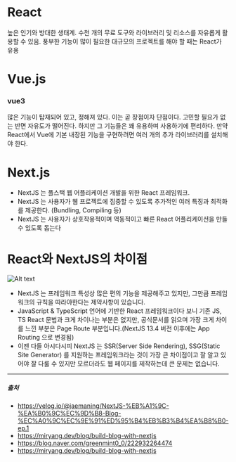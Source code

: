 # React
높은 인기와 방대한 생태계. 수천 개의 무료 도구와 라이브러리 및 리소스를 자유롭게 활용할 수 있음. 풍부한 기능이 많이 필요한 대규모의 프로젝트를 해야 할 때는 React가 유용  

# Vue.js
### vue3  
많은 기능이 탑재되어 있고, 정해져 있다. 이는 곧 장점이자 단점이다. 고민할 필요가 없는 반면 자유도가 떨어진다. 하지만 그 기능들은 꽤 유용하며 사용하기에 편리하다. 만약 React에서 Vue에 기본 내장된 기능을 구현하려면 여러 개의 추가 라이브러리를 설치해야 한다.

# Next.js
- NextJS 는 풀스택 웹 어플리케이션 개발을 위한 React 프레임워크.  
- NextJS 는 사용자가 웹 프로젝트에 집중할 수 있도록 추가적인 여러 특징과 최적화를 제공한다. (Bundling, Compiling 등)  
- NextJS 는 사용자가 상호작용적이며 역동적이고 빠른 React 어플리케이션을 만들 수 있도록 돕는다  

# React와 NextJS의 차이점
![Alt text](https://velog.velcdn.com/images/jaemaning/post/9cfd5638-7c4f-468a-8304-302efd9514c3/image.png)  
- NextJS 는 프레임워크 특성상 많은 편의 기능을 제공해주고 있지만, 그만큼 프레임워크의 규칙을 따라야한다는 제약사항이 있습니다.  
- JavaScript & TypeScript 언어에 기반한 React 프레임워크이다 보니 기존 JS, TS React 문법과 크게 차이나는 부분은 없지만, 공식문서를 읽으며 가장 크게 차이를 느낀 부분은 Page Route 부분입니다.(NextJS 13.4 버전 이후에는 App Routing 으로 변경됨)  
- 이젠 다들 아시다시피 NextJS 는 SSR(Server Side Rendering), SSG(Static Site Generator) 를 지원하는 프레임워크라는 것이 가장 큰 차이점이고 잘 알고 있어야 잘 다룰 수 있지만 모르더라도 웹 페이지를 제작하는데 큰 문제는 없습니다.  

---
##### 출처
- https://velog.io/@jaemaning/NextJS-%EB%A1%9C-%EA%B0%9C%EC%9D%B8-Blog-%EC%A0%9C%EC%9E%91%ED%95%B4%EB%B3%B4%EA%B8%B0-ep.1  
- https://miryang.dev/blog/build-blog-with-nextjs
- https://blog.naver.com/greenmint0_0/222932264474
- https://miryang.dev/blog/build-blog-with-nextjs
